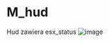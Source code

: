 # M_hud
Hud zawiera esx_status
![image](https://user-images.githubusercontent.com/117858946/201411100-fa97d13e-d282-463a-963a-22ccbed8b130.png)
